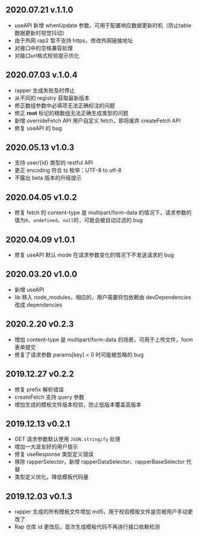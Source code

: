 ## 2020.07.21 v.1.1.0
- useAPI 新增 whenUpdate 参数，可用于配置响应数据更新时机（防止table数据更新时视觉抖动）
- 由于外网 rap2 暂不支持 https，修改外网链接地址
- 对接口中的空格兼容处理
- 对接口url格式校验提示优化

## 2020.07.03 v.1.0.4

- rapper 生成失败及时停止
- 从不同的 registry 获取最新版本
- 修正数组参数中必填项无法正确标注的问题
- 修正 **root** 标记的根数组无法正确生成类型的问题
- 新增 overrideFetch API 用户自定义 fetch，即将废弃 createFetch API
- 修复 useAPI 的 bug

## 2020.05.13 v1.0.3

- 支持 user/{id} 类型的 restful API
- 更正 encoding 符合 ts 枚举：UTF-8 to utf-8
- 不露出 beta 版本的升级提示

## 2020.04.05 v1.0.2

- 修复 fetch 的 content-type 是 multipart/form-data 的情况下，请求参数的值为`0`、`undefined`、`null`时，可能会被自动过滤的 bug

## 2020.04.09 v1.0.1

- 修复 useAPI 默认 mode 在请求参数变化的情况下不发送请求的 bug

## 2020.03.20 v1.0.0

- 新增 useAPI
- lib 移入 node_modules，相应的，用户需要将包依赖由 devDependencies 改成 dependencies

## 2020.2.20 v0.2.3

- 增加 content-type 是 multipart/form-data 的场景，可用于上传文件，form 表单提交
- 修复了请求参数 params[key] = 0 时可能被忽略的 bug

## 2019.12.27 v0.2.2

- 修复 prefix 解析错误
- createFetch 支持 query 参数
- 增加生成的模板文件版本校验，防止低版本覆盖高版本

## 2019.12.13 v0.2.1

- GET 请求参数默认使用 `JSON.stringify` 处理
- 增加一大波友好的用户提示
- 修复 useResponse 类型定义错误
- 移除 rapperSelector，新增 rapperDataSelector、rapperBaseSelector 代替
- 类型定义优化，降低模板代码量

## 2019.12.03 v0.1.3

- rapper 生成的所有模板文件增加 md5，用于校验模板文件是否被用户手动更改了
- Rap 仓库 id 更改后，首次生成模板代码不再进行接口依赖检测

